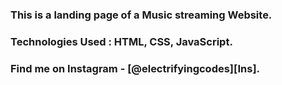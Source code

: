 ### This is a landing page of a Music streaming Website.

### Technologies Used : HTML, CSS, JavaScript.

### Find me on Instagram - [@electrifyingcodes][Ins].

[Instagram]: https://www.instagram.com/electrifyingcodes